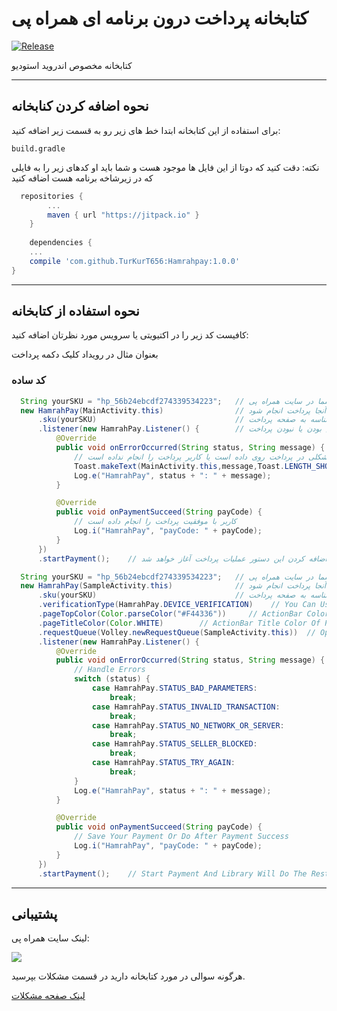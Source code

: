 # کتابخانه پرداخت درون برنامه ای همراه پی
[![Release](https://jitpack.io/v/turkurt656/hamrahpay.svg)](https://jitpack.io/#turkurt656/hamrahpay)

کتابخانه مخصوص اندروید استودیو

---
## نحوه اضافه کردن کنابخانه
برای استفاده از این کتابخانه ابتدا خط های زیر رو به قسمت زیر اضافه کنید:

`build.gradle`

نکته: دقت کنید که دوتا از این فایل ها موجود هست و شما باید او کدهای زیر را به فایلی که در زیرشاخه برنامه هست اضافه کنید

```gradle
  repositories {
		...
		maven { url "https://jitpack.io" }
	}
	
	dependencies {
    ...
    compile 'com.github.TurKurT656:Hamrahpay:1.0.0'
}
```
---
## نحوه استفاده از کتابخانه
کافیست کد زیر را در اکتیویتی یا سرویس مورد نظرتان اضافه کنید:

بعنوان مثال در رویداد کلیک دکمه پرداخت


### کد ساده
```java
  String yourSKU = "hp_56b24ebcdf274339534223";   // شناسه کالای شما در سایت همراه پی
  new HamrahPay(MainActivity.this)                // اکتیویتی که می خواهید از آنجا پرداخت انجام شود  
      .sku(yourSKU)                               // اضافه کردن شناسه به صفحه پرداخت
      .listener(new HamrahPay.Listener() {        // لیسنر برای آگاهی شما از موفق بودن یا نبودن پرداخت
          @Override
          public void onErrorOccurred(String status, String message) {
              // مشکلی در پرداخت روی داده است یا کاربر پرداخت را انجام نداده است
              Toast.makeText(MainActivity.this,message,Toast.LENGTH_SHORT).show();
              Log.e("HamrahPay", status + ": " + message);
          }

          @Override
          public void onPaymentSucceed(String payCode) {
              // کاربر با موفقیت پرداخت را انجام داده است
              Log.i("HamrahPay", "payCode: " + payCode);
          }
      })
      .startPayment();    // با اضافه کردن این دستور عملیات پرداخت آغاز خواهد شد
```
```java
  String yourSKU = "hp_56b24ebcdf274339534223";   // شناسه کالای شما در سایت همراه پی
  new HamrahPay(SampleActivity.this)              // اکتیویتی که می خواهید از آنجا پرداخت انجام شود  
      .sku(yourSKU)                               // اضافه کردن شناسه به صفحه پرداخت
      .verificationType(HamrahPay.DEVICE_VERIFICATION)    // You Can Use HamrahPay.EMAIL_VERIFICATION
      .pageTopColor(Color.parseColor("#F44336"))     // ActionBar Color Of PayActivity
      .pageTitleColor(Color.WHITE)        // ActionBar Title Color Of PayActivity
      .requestQueue(Volley.newRequestQueue(SampleActivity.this))  // Optional Method (Use If Have A Queue)
      .listener(new HamrahPay.Listener() {
          @Override
          public void onErrorOccurred(String status, String message) {
              // Handle Errors
              switch (status) {
                  case HamrahPay.STATUS_BAD_PARAMETERS:
                      break;
                  case HamrahPay.STATUS_INVALID_TRANSACTION:
                      break;
                  case HamrahPay.STATUS_NO_NETWORK_OR_SERVER:
                      break;
                  case HamrahPay.STATUS_SELLER_BLOCKED:
                      break;
                  case HamrahPay.STATUS_TRY_AGAIN:
                      break;
              }
              Log.e("HamrahPay", status + ": " + message);
          }

          @Override
          public void onPaymentSucceed(String payCode) {
              // Save Your Payment Or Do After Payment Success
              Log.i("HamrahPay", "payCode: " + payCode);
          }
      })
      .startPayment();    // Start Payment And Library Will Do The Rest ;)
```
---
## پشتیبانی
لینک سایت همراه پی:

[![](https://hamrahpay.com/assets/home/theme/img/logo-red.png)](https://hamrahpay.com)

هرگونه سوالی در مورد کتابخانه دارید در قسمت مشکلات بپرسید.

<a href="https://github.com/TurKurT656/HamrahPay/issues" target="_blank">
لینک صفحه مشکلات
</a>
